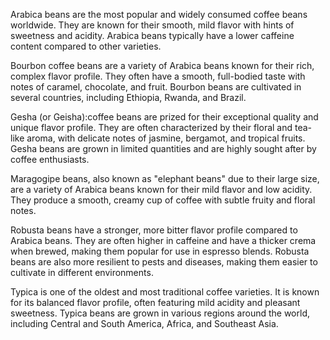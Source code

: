 Arabica beans are the most popular and widely consumed coffee beans worldwide. They are known for their smooth, mild flavor with hints of sweetness and acidity. Arabica beans typically have a lower caffeine content compared to other varieties.

Bourbon coffee beans are a variety of Arabica beans known for their rich, complex flavor profile. They often have a smooth, full-bodied taste with notes of caramel, chocolate, and fruit. Bourbon beans are cultivated in several countries, including Ethiopia, Rwanda, and Brazil.

Gesha (or Geisha):coffee beans are prized for their exceptional quality and unique flavor profile. They are often characterized by their floral and tea-like aroma, with delicate notes of jasmine, bergamot, and tropical fruits. Gesha beans are grown in limited quantities and are highly sought after by coffee enthusiasts.

Maragogipe beans, also known as "elephant beans" due to their large size, are a variety of Arabica beans known for their mild flavor and low acidity. They produce a smooth, creamy cup of coffee with subtle fruity and floral notes.

Robusta beans have a stronger, more bitter flavor profile compared to Arabica beans. They are often higher in caffeine and have a thicker crema when brewed, making them popular for use in espresso blends. Robusta beans are also more resilient to pests and diseases, making them easier to cultivate in different environments.

Typica is one of the oldest and most traditional coffee varieties. It is known for its balanced flavor profile, often featuring mild acidity and pleasant sweetness. Typica beans are grown in various regions around the world, including Central and South America, Africa, and Southeast Asia.

